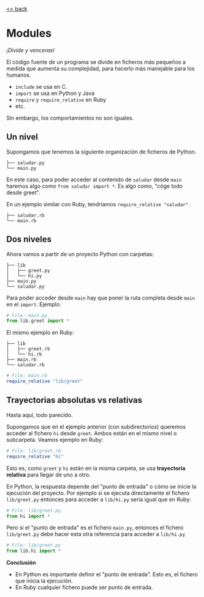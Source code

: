 [<< back](README.md)

# Modules

_¡Divide y venceras!_

El código fuente de un programa se divide en ficheros más pequeños a medida que aumenta su complejidad, para hacerlo más manejable para los humanos.

* `include` se usa en C.
* `import` se usa en Python y Java
* `require` y `require_relative` en Ruby
* etc.

Sin embargo, los comportamientos no son iguales.

## Un nivel

Supongamos que tenemos la siguiente organización de ficheros de Python.

```
├── saludar.py
└── main.py
```

En este caso, para poder acceder al contenido de `saludar` desde `main` haremos algo como `from saludar import *`. Es algo como, "cóge todo desde greet".

En un ejemplo similar con Ruby, tendríamos `require_relative "saludar"`.

```
├── saludar.rb
└── main.rb
```

## Dos niveles

Ahora vamos a partir de un proyecto Python con carpetas:

```
├── lib
│   ├── greet.py
│   └── hi.py
├── main.py
└── saludar.py
```

Para poder acceder desde `main` hay que poner la ruta completa desde `main` en el `import`. Ejemplo:

```python
# File: main.py
from lib.greet import *
```

El mismo ejemplo en Ruby:

```
├── lib
│   ├── greet.rb
│   └── hi.rb
├── main.rb
└── saludar.rb
```

```ruby
# File: main.rb
require_relative "lib/greet"
```

## Trayectorias absolutas vs relativas

Hasta aquí, todo parecido.

Supongamos que en el ejemplo anterior (con subdirectorios) queremos acceder al fichero `hi` desde `greet`. Ambos están en el mismo nivel o subcarpeta. Veamos ejemplo en Ruby:

```ruby
# File: lib/greet.rb
require_relative "hi"
```

Esto es, como `greet` y `hi` están en la misma carpeta, se usa **trayectoria relativa** para llegar de uno a otro.

En Python, la respuesta depende del "punto de entrada" o cómo se inicie la ejecución del proyecto. Por ejemplo si se ejecuta directamente el fichero `lib/greet.py` entonces para acceder a `lib/hi.py` sería igual que en Ruby:

```python
# File: lib/greet.py
from hi import *
```

Pero si el "punto de entrada" es el fichero `main.py`, entonces el fichero `lib/greet.py` debe hacer esta otra referencia para acceder a `lib/hi.py`

```python
# File: lib/greet.py
from lib.hi import *
```

**Conclusión**

* En Python es importante definir el "punto de entrada". Esto es, el fichero que inicia la ejecución.
* En Ruby cualquier fichero puede ser punto de entrada.

